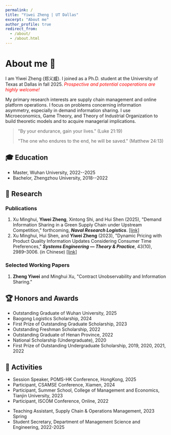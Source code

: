 ```yaml
---
permalink: /
title: "Yiwei Zheng | UT Dallas"
excerpt: "About me"
author_profile: true
redirect_from: 
  - /about/
  - /about.html
---
```


# About me 🚀
<!-- # Short Bio -->

I am Yiwei Zheng (郑义威). 
I joined as a Ph.D. student at the University of Texas at Dallas in fall 2025. 
<i style="color: red">Prospective and potential cooperations are highly welcome!</i>

<!-- Currently, <i style="color: red">I am looking for a Ph.D. position in the interface between OM & IS and OM & Marketing</i>. -->

My primary research interests are supply chain management and online platform operations. I focus on problems concerning information asymmetry, especially in demand information sharing. I use Microeconomics, Game Theory, and Theory of Industrial Organization to build theoretic models and to acquire managerial implications.

> "By your endurance, gain your lives." (Luke 21:19)
> 
> "The one who endures to the end, he will be saved." (Matthew 24:13) 


## 🎓 Education

- Master, Wuhan University, 2022--2025
  <!-- - Master in Management Science and Engineering -->
  <!-- - GPA: 3.5/4.0 (Score: 88.7) -->
  <!-- - Supervisor: Prof. Minghui Xu ([link](https://ems.whu.edu.cn/info/1718/10647.htm)) -->
- Bachelor, Zhengzhou University, 2018--2022
  <!-- - Bachelor in Electronic Business -->
  <!-- - GPA: 3.8/4.0 (Score: 90.0, Ranked 1st) -->
  <!-- - Supervisor: Dr. Yu Wang ([link](http://www7.zzu.edu.cn/glxy/info/1501/5202.htm)) -->


## 🌟 Research

### Publications

1. Xu Minghui, **Yiwei Zheng**, Xintong Shi, and Hui Shen (2025), "Demand Information Sharing in a Green Supply Chain under Upstream Competition," forthcoming, ***Naval Research Logistics***. [[link]](http://doi.org/10.1002/nav.70003)
2. Xu Minghui, Hui Shen, and **Yiwei Zheng** (2023), "Dynamic Pricing with Product Quality Information Updates Considering Consumer Time Preferences," ***Systems Engineering — Theory & Practice***, 43(10), 2989–3006. (in Chinese) [[link]](https://link.cnki.net/urlid/11.2267.N.20230608.1355.010)
   
<!-- 
- Develop a two-period model to explore the dynamic pricing strategy of the firm that sells experience products and the purchasing strategy of consumers who may strategically wait.
- Capture the endogenous time preference of consumers who choose to become strategic by exerting costly effort or to remain myopic with no cost, and examine the effect of such cost on each party.
- Incorporate two-sided quality uncertainty and online reviews to determine the value of information to the firm, consumer surplus, and social welfare by examining the effect of information accuracy. -->

### Selected Working Papers

1. **Zheng Yiwei** and Minghui Xu, "Contract Unobservability and Information Sharing."


## 🏆 Honors and Awards

- Outstanding Graduate of Wuhan University, 2025
- Baogong Logistics Scholarship, 2024
- First Prize of Outstanding Graduate Scholarship, 2023
- Outstanding Freshman Scholarship, 2022
- Outstanding Graduate of Henan Province, 2022
- National Scholarship (Undergraduate), 2020
- First Prize of Outstanding Undergraduate Scholarship, 2019, 2020, 2021, 2022

<!-- 
- Baogong Logistics Scholarship
- First Prize of Outstanding Graduate Scholarship, Top 10%, 2023
- Outstanding Freshman Scholarship, Top 5%, 2022
- Outstanding Graduate of Henan Province, Top 2%, 2022
- National Scholarship (Undergraduate), Top 2%, 2020
- First Prize of Outstanding Undergraduate Scholarship, Top 5%, 2019, 2020, 2021, 2022 -->


## 💼 Activities

- Session Speaker, POMS-HK Conference, HongKong, 2025
- Participant, CSAMSE Conference, Xiamen, 2024
- Participant, Summer School, College of Management and Economics, Tianjin University, 2023
- Participant, ISCOM Conference, Online, 2022
<!-- - Participant, Academic Summer Camp of Supply Chain & Operations Management, Online, 2022 -->
- Teaching Assistant, Supply Chain & Operations Management, 2023 Spring
- Student Secretary, Department of Management Science and Engineering, 2022-2025
